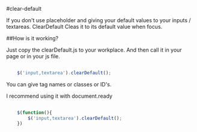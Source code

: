 #clear-default

If you don't use placeholder and giving your default values to your inputs / textareas. ClearDefault Cleas it to its default value when focus.

##How is it working?

Just copy the clearDefault.js to your workplace. And then call it in your page or in your js file.

```js
				
	$('input,textarea').clearDefault();

```

You can give tag names or classes or ID's.

I recommend using it with document.ready
```js
				
	$(function(){				
		$('input,textarea').clearDefault();
	})

```